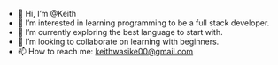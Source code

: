 - 👋 Hi, I’m @Keith
- 👀 I’m interested in learning programming to be a full stack developer.
- 🌱 I’m currently exploring the best language to start with.
- 💞️ I’m looking to collaborate on learning with beginners.
- 📫 How to reach me: keithwasike00@gmail.com

<!---
Keith1612/Keith1612 is a ✨ special ✨ repository because its `README.md` (this file) appears on your GitHub profile.
You can click the Preview link to take a look at your changes.
--->
